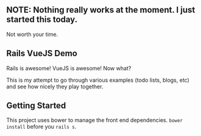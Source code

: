 ## NOTE: Nothing really works at the moment. I just started this today.
Not worth your time.

## Rails VueJS Demo

Rails is awesome! VueJS is awesome! Now what?

This is my attempt to go through various examples (todo lists, blogs,
etc) and see how nicely they play together.

## Getting Started

This project uses bower to manage the front end dependencies. `bower
install` before you `rails s`.
